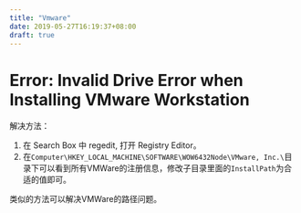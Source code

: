 ```yaml
---
title: "Vmware"
date: 2019-05-27T16:19:37+08:00
draft: true
---
```


# Error: Invalid Drive Error when Installing VMware Workstation


解决方法：

1. 在 Search Box 中 regedit, 打开 Registry Editor。
2. 在`Computer\HKEY_LOCAL_MACHINE\SOFTWARE\WOW6432Node\VMware, Inc.\`目录下可以看到所有VMWare的注册信息，修改子目录里面的`InstallPath`为合适的值即可。

类似的方法可以解决VMWare的路径问题。




